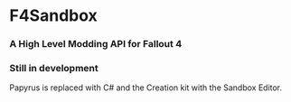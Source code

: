 # F4Sandbox

### A High Level Modding API for Fallout 4

### Still in development

Papyrus is replaced with C# and the Creation kit with the Sandbox Editor.
